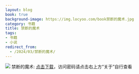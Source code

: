 ```yaml
---
layout: blog
book: true
background-image: https://img.locyoo.com/book禁断的魔术.jpg
category: 书籍
title: 禁断的魔术
tags:
- 书籍
- 小说
redirect_from:
  - /2024/03/禁断的魔术/
---
```

![](https://img.locyoo.com/book禁断的魔术.jpg)
禁断的魔术: <a name = "ref1" href="https://url18.ctfile.com/f/50983618-1063935503-f14500?p=3619">点击下载</a>，访问密码请点击右上方“关于”自行查看